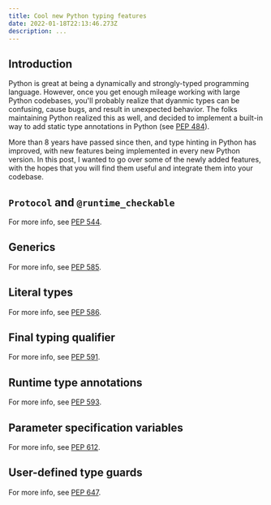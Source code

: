 ```yaml
---
title: Cool new Python typing features
date: 2022-01-18T22:13:46.273Z
description: ...
---
```


## Introduction

Python is great at being a dynamically and strongly-typed programming language. However, once you get enough mileage working with large Python codebases, you'll probably realize that dyanmic types can be confusing, cause bugs, and result in unexpected behavior. The folks maintaining Python realized this as well, and decided to implement a built-in way to add static type annotations in Python (see [PEP 484](https://www.python.org/dev/peps/pep-0484/)).

More than 8 years have passed since then, and type hinting in Python has improved, with new features being implemented in every new Python version. In this post, I wanted to go over some of the newly added features, with the hopes that you will find them useful and integrate them into your codebase.

## `Protocol` and `@runtime_checkable`

For more info, see [PEP 544](https://www.python.org/dev/peps/pep-0544/).

## Generics

For more info, see [PEP 585](https://www.python.org/dev/peps/pep-0585/).

## Literal types

For more info, see [PEP 586](https://www.python.org/dev/peps/pep-0586/).

## Final typing qualifier

For more info, see [PEP 591](https://www.python.org/dev/peps/pep-0591/).

## Runtime type annotations

For more info, see [PEP 593](https://www.python.org/dev/peps/pep-0593/).

## Parameter specification variables

For more info, see [PEP 612](https://www.python.org/dev/peps/pep-0612/).

## User-defined type guards

For more info, see [PEP 647](https://www.python.org/dev/peps/pep-0647/).
